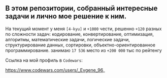 <h2>В этом репозитории, собранный интересные задачи и лично мое решение к ним.</h2>

На текущий момент у меня `[4-kyu]` и `+1000` чести, решенно `+120` разных по сложности задач: кодирование, конвертирование, оптимизация, алгоритмы, математические задачи,
логические задачи, структурирование данных, сортировки, объектно-ориентированное программирование.
занимаю `17 536` место из `+200 000` тыс по рейтенгу

Ссылка на мой профиль в `Codewars`:

https://www.codewars.com/users/_Evgene_96_
